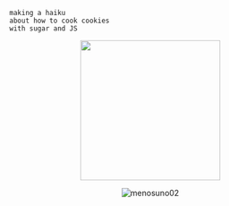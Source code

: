 ```
making a haiku
about how to cook cookies
with sugar and JS
```

<p align="center"><img align="center" width="250" src="https://c.tenor.com/Jojpr9QgMLoAAAAC/tenor.gif"/></p>

<p align="center"><img src="https://github-readme-stats.vercel.app/api/top-langs?username=menosuno02&theme=jolly&show_icons=true&locale=es&layout=compact" alt="menosuno02" /></p>
